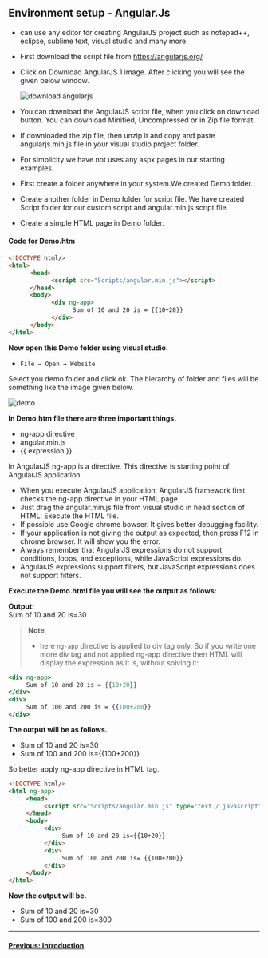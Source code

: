 ## Environment setup - Angular.Js
- can use any editor for creating AngularJS project such as notepad++, eclipse, sublime text, visual studio and many more.
-   First download the script file from <https://angularjs.org/>
-   Click on Download AngularJS 1 image. After clicking you will see the given below window.

    ![download angularjs](https://www.tutorialride.com/images/angularjs/download-angularjs.jpg)

-   You can download the AngularJS script file, when you click on download button. You can download Minified, Uncompressed or in Zip file format.
-   If downloaded the zip file, then unzip it and copy and paste angularjs.min.js file in your visual studio project folder.
-   For simplicity we have not uses any aspx pages in our starting examples.
-   First create a folder anywhere in your system.We created Demo folder.
-   Create another folder in Demo folder for script file. We have created Script folder for our custom script and angular.min.js script file.
-   Create a simple HTML page in Demo folder.

#### Code for Demo.htm
```html
<!DOCTYPE html/>
<html>
      <head>
            <script src="Scripts/angular.min.js"></script>
      </head>
      <body>
            <div ng-app>
                  Sum of 10 and 20 is = {{10+20}}
            </div>
      </body>
</html>
```

**Now open this Demo folder using visual studio.**
- `File → Open → Website`

Select you demo folder and click ok. The hierarchy of folder and files will be something like the image given below.

![demo](https://www.tutorialride.com/images/angularjs/demo.jpg)

**In Demo.htm file there are three important things.**

-   ng-app directive
-   angular.min.js
-   {{ expression }}.

In AngularJS ng-app is a directive. This directive is starting point of AngularJS application.

-   When you execute AngularJS application, AngularJS framework first checks the ng-app directive in your HTML page.
-   Just drag the angular.min.js file from visual studio in head section of HTML. Execute the HTML file.
-   If possible use Google chrome bowser. It gives better debugging facility.
-   If your application is not giving the output as expected, then press F12 in chrome browser. It will show you the error.
-   Always remember that AngularJS expressions do not support conditions, loops, and exceptions, while JavaScript expressions do.
-   AngularJS expressions support filters, but JavaScript expressions does not support filters.

**Execute the Demo.html file you will see the output as follows:**

**Output:**\
Sum of 10 and 20 is=30

> **Note**,
> - here `ng-app` directive is applied to div tag only. So if you write one more div tag and not applied ng-app directive then HTML will display the expression as it is, without solving it:

```jsx
<div ng-app>
     Sum of 10 and 20 is = {{10+20}}
</div>
<div>
     Sum of 100 and 200 is = {{100+200}}
</div>
```

**The output will be as follows.**
- Sum of 10 and 20 is=30
- Sum of 100 and 200 is={{100+200}}

So better apply ng-app directive in HTML tag.
```html
<!DOCTYPE html/>
<html ng-app>
     <head>
          <script src="Scripts/angular.min.js" type="text / javascript"></script>
     </head>
     <body>
          <div>
               Sum of 10 and 20 is={{10+20}}
          </div>
          <div>
               Sum of 100 and 200 is= {{100+200}}
          </div>
     </body>
</html>
```
**Now the output will be.**
- Sum of 10 and 20 is=30
- Sum of 100 and 200 is=300

---
<h4 align="left">
<p> 
   <a href="https://github.com/ZephyrAveryl777/Angular-Notes/blob/main/Introduction.md"> Previous: Introduction</a>
   </p>
</h4>
